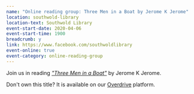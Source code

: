 ```yaml
---
name: "Online reading group: Three Men in a Boat by Jerome K Jerome"
location: southwold-library
location-text: Southwold Library
event-start-date: 2020-04-06
event-start-time: 1900
breadcrumb: y
link: https://www.facebook.com/southwoldlibrary
event-online: true
event-category: online-reading-group
---
```


Join us in reading [<cite>"Three Men in a Boat"</cite>](https://suffolklibraries.overdrive.com/media/787026) by Jerome K Jerome.

Don't own this title? It is available on our [Overdrive](elibrary/overdrive/) platform.
